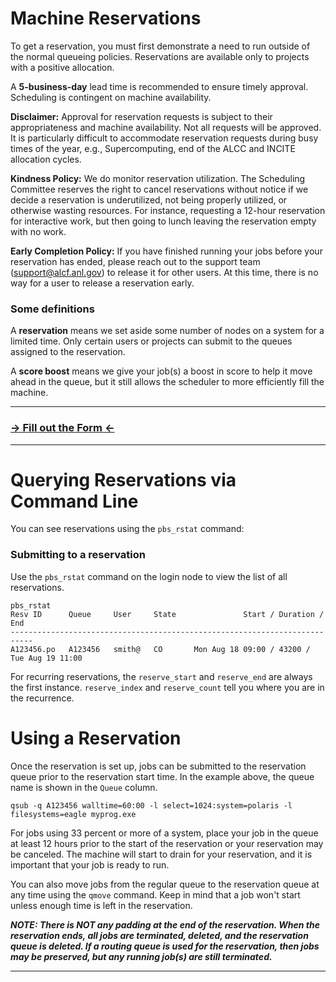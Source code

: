 # Machine Reservations

To get a reservation, you must first demonstrate a need to run outside of the normal queueing policies. Reservations are available only to projects with a positive allocation.

A **5-business-day** lead time is recommended to ensure timely approval. Scheduling is contingent on machine availability.

**Disclaimer:** Approval for reservation requests is subject to their appropriateness and machine availability. Not all requests will be approved. It is particularly difficult to accommodate reservation requests during busy times of the year, e.g., Supercomputing, end of the ALCC and INCITE allocation cycles.

**Kindness Policy:** We do monitor reservation utilization. The Scheduling Committee reserves the right to cancel reservations without notice if we decide a reservation is underutilized, not being properly utilized, or otherwise wasting resources. For instance, requesting a 12-hour reservation for interactive work, but then going to lunch leaving the reservation empty with no work.

**Early Completion Policy:** If you have finished running your jobs before your reservation has ended, please reach out to the support team (support@alcf.anl.gov) to release it for other users. At this time, there is no way for a user to release a reservation early.

### Some definitions

A **reservation** means we set aside some number of nodes on a system for a limited time. Only certain users or projects can submit to the queues assigned to the reservation.

A **score boost** means we give your job(s) a boost in score to help it move ahead in the queue, but it still allows the scheduler to more efficiently fill the machine.

----

### [-> Fill out the Form <-](https://forms.office.com/Pages/ResponsePage.aspx?id=haH8DPcl40mK53BNUybihXhEiVpWIVZNp8Ow6W1CJnVUNTZLQ1c2N1lSOVNFQkg4RkJTSTAyMUJCNi4u)

----

# Querying Reservations via Command Line

You can see reservations using the `pbs_rstat` command:

### Submitting to a reservation

Use the `pbs_rstat` command on the login node to view the list of all reservations.

```
pbs_rstat
Resv ID      Queue     User     State               Start / Duration / End             
---------------------------------------------------------------------------
A123456.po   A123456   smith@   CO       Mon Aug 18 09:00 / 43200 / Tue Aug 19 11:00
```

For recurring reservations, the `reserve_start` and `reserve_end` are always the first instance. `reserve_index` and `reserve_count` tell you where you are in the recurrence.

# Using a Reservation

Once the reservation is set up, jobs can be submitted to the reservation queue prior to the reservation start time. In the example above, the queue name is shown in the `Queue` column.

```
qsub -q A123456 walltime=60:00 -l select=1024:system=polaris -l filesystems=eagle myprog.exe
```

For jobs using 33 percent or more of a system, place your job in the queue at least 12 hours prior to the start of the reservation or your reservation may be canceled. The machine will start to drain for your reservation, and it is important that your job is ready to run.

You can also move jobs from the regular queue to the reservation queue at any time using the `qmove` command. Keep in mind that a job won't start unless enough time is left in the reservation.

***NOTE: There is NOT any padding at the end of the reservation. When the reservation ends, all jobs are terminated, deleted, and the reservation queue is deleted. If a routing queue is used for the reservation, then jobs may be preserved, but any running job(s) are still terminated.***

---